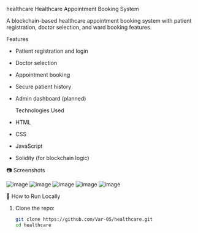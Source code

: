 ﻿healthcare
 Healthcare Appointment Booking System

A blockchain-based healthcare appointment booking system with patient registration, doctor selection, and ward booking features.

  Features

- Patient registration and login
- Doctor selection
- Appointment booking
- Secure patient history
- Admin dashboard (planned)

  Technologies Used

- HTML
- CSS
- JavaScript
- Solidity (for blockchain logic)

📷 Screenshots

![image](https://github.com/user-attachments/assets/14006f24-0ca5-4222-be6b-ceee3bd6e901)
![image](https://github.com/user-attachments/assets/a5e633f7-ad56-4e6d-8c3b-b87e74d12e1f)
![image](https://github.com/user-attachments/assets/f47deaa3-20b4-4294-ba85-cdd068e9eecd)
![image](https://github.com/user-attachments/assets/e64e115d-191f-4da6-8200-bbd73b6d4ed5)
![image](https://github.com/user-attachments/assets/b140d092-e29f-472f-b987-ae11192b0aa5)

 🔧 How to Run Locally

1. Clone the repo:
   ```bash
   git clone https://github.com/Var-05/healthcare.git
   cd healthcare
